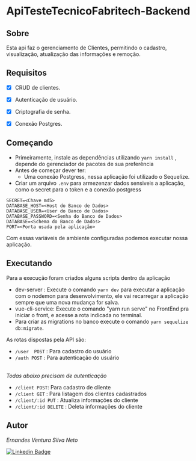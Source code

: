 # ApiTesteTecnicoFabritech-Backend


## Sobre
Esta api faz o gerenciamento de Clientes, permitindo o cadastro, visualização, atualização das informações e remoção. 
<br>

## Requisitos
- [x] CRUD de clientes.

- [x] Autenticação de usuário.

- [x] Criptografia de senha.

- [x] Conexão Postgres.



## Começando
- Primeiramente, instale as dependências utilizando ```yarn install``` , depende do gerenciador de pacotes de sua preferência
- Antes de começar dever ter:
    - Uma conexão Postgress, nessa aplicação foi utilizado o Sequelize.   
- Criar um arquivo ```.env``` para armezenzar dados sensiveis a aplicação, como o secret para o token e a conexão postgress
```.env
SECRET=<Chave md5>
DATABASE_HOST=<Host do Banco de Dados>
DATABASE_USER=<User do Banco de Dados>
DATABASE_PASSWORD=<Senha do Banco de Dados>
DATABASE=<Schema do Banco de Dados>
PORT=<Porta usada pela aplicação>
```
Com essas variáveis de ambiente configuradas podemos executar nossa aplicação. 

## Executando
Para a execução foram criados alguns scripts dentro da aplicação
- dev-server : Execute  o comando ```yarn dev``` para executar a aplicação com o nodemon para desenvolvimento, ele vai recarregar a aplicação sempre que uma nova mudança for salva.
- vue-cli-service: Execute o comando "yarn run serve" no FrontEnd pra iniciar o front, e acesse a rota indicada no terminal. 
- Para criar as migrations no banco execute o comando ```yarn sequelize db:migrate```.

As rotas dispostas pela API são:
- ```/user  POST``` : Para cadastro do usuário
- ```/auth POST``` : Para autenticação do usuário

<br> *Todas abaixo precisam de autenticação*


- ```/client POST```: Para cadastro de cliente
- ```/client GET``` : Para listagem dos clientes cadastrados
- ```/client/:id PUT``` : Atualiza informações do cliente
- ```/client/:id DELETE``` : Deleta informações do cliente




## Autor
*Ernandes Ventura Silva Neto*

[![Linkedin Badge](https://img.shields.io/badge/-Ernandes%20Ventura-6633cc?style=flat-square&logo=Linkedin&logoColor=black&link=https://www.linkedin.com/in/ernandes-ventura-892a88119/)](https://www.linkedin.com/in/ernandes-ventura-892a88119/)
